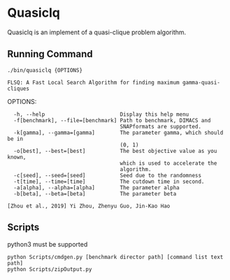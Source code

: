 # Quasiclq
Quasiclq is an implement of a quasi-clique problem algorithm.

## Running Command
```
./bin/quasiclq {OPTIONS}
```

    FLSQ: A Fast Local Search Algorithm for finding maximum gamma-quasi-cliques

  OPTIONS:

      -h, --help                        Display this help menu
      -f[benchmark], --file=[benchmark] Path to benchmark, DIMACS and
                                        SNAPformats are supported.
      -k[gamma], --gamma=[gamma]        The parameter gamma, which should be in
                                        (0, 1)
      -o[best], --best=[best]           The best objective value as you known,
                                        which is used to accelerate the
                                        algorithm.
      -c[seed], --seed=[seed]           Seed due to the randomness
      -t[time], --time=[time]           The cutdown time in second.
      -a[alpha], --alpha=[alpha]        The parameter alpha
      -b[beta], --beta=[beta]           The parameter beta

    [Zhou et al., 2019] Yi Zhou, Zhenyu Guo, Jin-Kao Hao

## Scripts
python3 must be supported
```
python Scripts/cmdgen.py [benchmark director path] [command list text path]
python Scripts/zipOutput.py
```